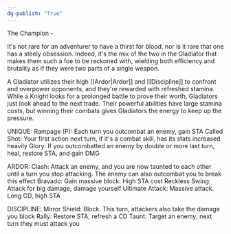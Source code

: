 ```yaml
---
dg-publish: "True"
---
```


The Champion - 

It's not rare for an adventurer to have a thirst for blood, nor is it rare that one has a steely obsession. Indeed, it's the mix of the two in the Gladiator that makes them such a foe to be reckoned with, wielding both efficiency and brutality as if they were two parts of a single weapon.

A Gladiator utilizes their high [[Ardor|Ardor]] and [[Discipline]] to confront and overpower opponents, and they're rewarded with refreshed stamina. While a Knight looks for a prolonged battle to prove their worth, Gladiators just look ahead to the next trade. Their powerful abilities have large stamina costs, but winning their combats gives Gladiators the energy to keep up the pressure.

UNIQUE:
Rampage (P): Each turn you outcombat an enemy, gain STA
Called Shot: Your first action next turn, if it's a combat skill, has its stats increased heavily
Glory: If you outcombatted an enemy by double or more last turn, heal, restore STA, and gain DMG

ARDOR:
Clash: Attack an enemy, and you are now taunted to each other until a turn you stop attacking. The enemy can also outcombat you to break this effect
Bravado: Gain massive block. High STA cost
Reckless Swing: Attack for big damage, damage yourself
Ultimate Attack: Massive attack. Long CD, high STA

DISCIPLINE:
Mirror Shield: Block. This turn, attackers also take the damage you block
Rally: Restore STA, refresh a CD
Taunt: Target an enemy; next turn they must attack you